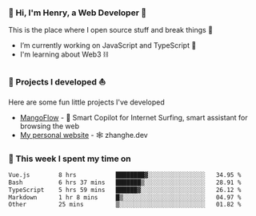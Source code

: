 <!-- [![Click to enter my website](https://github.com/zh30/zh30/assets/7930156/bb82b0df-3fb8-4136-8522-734cd2b27f6a)](https://blog.zhanghe.dev) -->

### 👋 Hi, I'm Henry, a Web Developer 🚀

This is the place where I open source stuff and break things :rofl:

- I’m currently working on JavaScript and TypeScript 🥢
- I'm learning about Web3 ⛓️

### 🔨 Projects I developed ⛵

Here are some fun little projects I've developed

- [MangoFlow](https://mangoflow.chat/) - 🥭 Smart Copilot for Internet Surfing, smart assistant for browsing the web
- [My personal website](https://zhanghe.dev) - 🕸️ zhanghe.dev

### 💪 This week I spent my time on

<!--START_SECTION:waka-->

```txt
Vue.js        8 hrs           ████████▓░░░░░░░░░░░░░░░░   34.95 %
Bash          6 hrs 37 mins   ███████▒░░░░░░░░░░░░░░░░░   28.91 %
TypeScript    5 hrs 59 mins   ██████▓░░░░░░░░░░░░░░░░░░   26.12 %
Markdown      1 hr 8 mins     █▒░░░░░░░░░░░░░░░░░░░░░░░   04.97 %
Other         25 mins         ▒░░░░░░░░░░░░░░░░░░░░░░░░   01.82 %
```

<!--END_SECTION:waka-->
